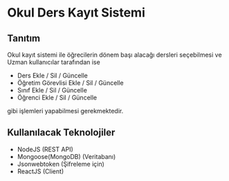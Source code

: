 # Okul Ders Kayıt Sistemi

## Tanıtım

Okul kayıt sistemi ile öğrecilerin dönem başı alacağı dersleri seçebilmesi ve Uzman kullanıcılar tarafından ise 
- Ders Ekle / Sil / Güncelle
- Öğretim Görevlisi Ekle / Sil / Güncelle
- Sınıf Ekle / Sil / Güncelle
- Öğrenci Ekle / Sil / Güncelle

gibi işlemleri yapabilmesi gerekmektedir.



## Kullanılacak Teknolojiler

- NodeJS (REST API)
- Mongoose(MongoDB) (Veritabanı)
- Jsonwebtoken (Şifreleme için)
- ReactJS (Client)
